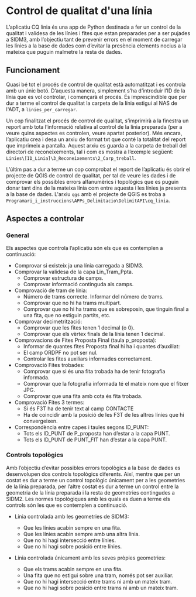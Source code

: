 # Control de qualitat d'una línia

L’aplicatiu CQ linia és una app de Python destinada a fer un control de la qualitat i 
validesa de les línies i fites que estan preparades per a ser pujades a SIDM3, amb 
l’objectiu tant de prevenir errors en el moment de carregar les línies a la base de
dades com d’evitar la presència elements nocius a la mateixa que puguin malmetre la 
resta de dades.

## Funcionament

Quasi bé tot el procés de control de qualitat està automatitzat i es controla amb un únic botó. D’aquesta manera, simplement s’ha d’introduir l’ID de la línia que es vol controlar, i començarà el procés. És imprescindible que per dur a terme el control de qualitat la carpeta de la 
línia estigui al NAS de l'ADT, a `linies_per_carregar`.

Un cop finalitzat el procés de control de qualitat, s’imprimirà a la finestra un report amb tota l’informació relativa al control de la línia preparada (per a veure quins aspectes es controlen, veure apartat posterior). Més encara, l’aplicatiu crea i desa un arxiu de format txt que conté la totalitat del report que imprimeix a pantalla. Aquest arxiu es guarda a la carpeta de treball del directori de reconeixements, tal i com es mostra a l’exemple següent:
`Linies\[ID_Linia]\3_Reconeixements\2_Carp_treball`.

L’últim pas a dur a terme un cop comprobat el report de l’aplicatiu és obrir el projecte de QGIS de control de qualitat, per tal de veure les dades i de comprovar els possibles errors alfanumèrics i topològics que es puguin donar tant dins de la mateixa línia com entre aquesta i les línies ja presents a la base de dades.
L'arxiu `qgs` amb el projecte de QGIS es troba a `Programari_i_instruccions\APPs_Delimitacio\DelimitAPI\cq_linia`.



## Aspectes a controlar
### General

Els aspectes que controla l’aplicatiu són els que es contemplen a continuació:

-	Comprovar si existeix ja una línia carregada a SIDM3.
-	Comprovar la validesa de la capa Lin_Tram_Ppta. 
     - Comprovar estructura de camps.
     - Comprovar informació continguda als camps.
-	Comprovació de tram de línia:
     - Número de trams correcte. Informar del número de trams.
     - Comprovar que no hi ha trams multipart.
     - Comprovar que no hi ha trams que es sobreposin, que tinguin final a una fita, que no estiguin partits, etc.
-	Comprovar decimetrització:
     - Comprovar que les fites tenen 1 decimal (o 0). 
     - Comprovar que els vèrtex finals de la línia tenen 1 decimal.
-	Comprovacions de Fites Proposta Final (taula p_proposta):
     - Informar de quantes fites Proposta final hi ha i quantes d’auxiliat:
     -	El camp ORDPF no pot ser nul.
     - 	Controlar les fites auxiliars informades correctament.
-	Comprovació Fites trobades:
     -	Comprovar que si és una fita trobada ha de tenir fotografia informada.
     - 	Comprovar que la fotografia informada té el mateix nom que el fitxer JPG.
     - 	Comprovar que una fita amb cota és fita trobada. 
-	Comprovació Fites 3 termes:
     -	Si és F3T ha de tenir text al camp CONTACTE
     -	Ha de coincidir amb la posició de les F3T de les altres línies que hi convergeixen.
-	Correspondència entre capes i taules segons ID_PUNT:
     -	Tots els ID_PUNT de P_proposta han d’estar a la capa PUNT.
     -	Tots els ID_PUNT de PUNT_FIT han d’estar a la capa PUNT.
    
### Controls topològics

Amb l’objectiu d’evitar possibles errors topològics a la base de dades es desenvolupen dos controls topològics diferents. Així, mentre que per un costat es dur a terme un control topològic únicament per a les geometries de la línia preparada, per l’altre costat es dur a terme un control entre la geometria de la línia preparada i la resta de geometries contingudes a SIDM2. Les normes topològiques amb les quals es duen a terme els controls són les que es contemplen a continuació.

- Línia controlada amb les geometries de SIDM3:
    -	Que les línies acabin sempre en una fita. 
    -	Que les línies acabin sempre amb una altra línia. 
    -	Que no hi hagi intersecció entre línies. 
    -	Que no hi hagi sobre posició entre línies.
    
- Línia controlada únicament amb les seves pròpies geometries:
    -	Que els trams acabin sempre en una fita. 
    - 	Una fita que no estigui sobre una tram, només pot ser auxiliar.
    -	Que no hi hagi intersecció entre trams ni amb un mateix tram. 
    -	Que no hi hagi sobre posició entre trams ni amb un mateix tram. 

